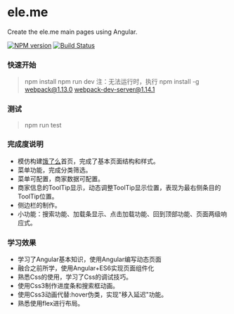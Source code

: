 # ele.me
Create the ele.me main pages using Angular.

[![NPM version](https://img.shields.io/npm/v/brick.js.svg?style=flat)](https://github.com/heriky/ele.me)
[![Build Status](https://img.shields.io/travis//heriky/ele.me/master.svg)](https://github.com/heriky/ele.me)

### 快速开始
> npm install 
> npm run dev
> 注：无法运行时，执行
> npm install -g webpack@1.13.0 webpack-dev-server@1.14.1

### 测试
> npm run test

### 完成度说明

+ 模仿构建[饿了么](http://www.ele.me)首页，完成了基本页面结构和样式。
+ 菜单功能，完成分类筛选。
+ 菜单可配置，商家数据可配置。
+ 商家信息的ToolTip显示，动态调整ToolTip显示位置，表现为最右侧条目的ToolTip位置。
+ 侧边栏的制作。
+ 小功能：搜索功能、加载条显示、点击加载功能、回到顶部功能、页面两级响应式。

### 学习效果

+ 学习了Angular基本知识，使用Angular编写动态页面
+ 融合之前所学，使用Angular+ES6实现页面组件化
+ 熟悉Css的使用，学习了Css的调试技巧。
+ 使用Css3制作进度条和搜索框动画。
+ 使用Css3动画代替:hover伪类，实现"移入延迟"功能。
+ 熟悉使用flex进行布局。

